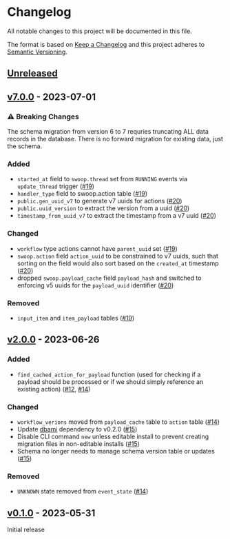 
# Changelog

All notable changes to this project will be documented in this file.

The format is based on [Keep a Changelog](http://keepachangelog.com/en/1.0.0/)
and this project adheres to [Semantic Versioning](http://semver.org/spec/v2.0.0.html).

## [Unreleased]

## [v7.0.0] - 2023-07-01

### ⚠️ Breaking Changes

The schema migration from version 6 to 7 requries truncating ALL data records
in the database. There is no forward migration for existing data, just the
schema.

### Added

- `started_at` field to `swoop.thread` set from `RUNNING` events via
  `update_thread` trigger ([#19])
- `handler_type` field to swoop.action table ([#19])
- `public.gen_uuid_v7` to generate v7 uuids for actions ([#20])
- `public.uuid_version` to extract the version from a uuid ([#20])
- `timestamp_from_uuid_v7` to extract the timestamp from a v7 uuid ([#20])

### Changed

- `workflow` type actions cannot have `parent_uuid` set ([#19])
- `swoop.action` field `action_uuid` to be constrained to v7 uuids, such that
  sorting on the field would also sort based on the `created_at` timestamp
  ([#20])
- dropped `swoop.payload_cache` field `payload_hash` and switched to enforcing
  v5 uuids for the `payload_uuid` identifier ([#20])

### Removed

- `input_item` and `item_payload` tables ([#19])


## [v2.0.0] - 2023-06-26

### Added

- `find_cached_action_for_payload` function (used for checking if a payload
  should be processed or if we should simply reference an existing action)
  ([#12], [#14])

### Changed

- `workflow_verions` moved from `payload_cache` table to `action` table ([#14])
- Update [dbami] dependency to v0.2.0 ([#15])
- Disable CLI command `new` unless editable install to prevent
  creating migration files in non-editable installs ([#15])
- Schema no longer needs to manage schema version table or updates ([#15])

### Removed

- `UNKNOWN` state removed from `event_state` ([#14])

## [v0.1.0] - 2023-05-31

Initial release

[unreleased]: https://github.com/element84/swoop-db/compare/v7.0.0...main
[v7.0.0]: https://github.com/element84/swoop-db/compare/v2.0.0...7.0.0
[v2.0.0]: https://github.com/element84/swoop-db/compare/v0.1.0...2.0.0
[v0.1.0]: https://github.com/element84/swoop-db/tree/v0.1.0

[#12]: https://github.com/Element84/swoop-db/pull/12
[#14]: https://github.com/Element84/swoop-db/pull/14
[#15]: https://github.com/Element84/swoop-db/pull/15
[#19]: https://github.com/Element84/swoop-db/pull/19
[#20]: https://github.com/Element84/swoop-db/pull/20

[dbami]: https://github.com/element84/dbami
